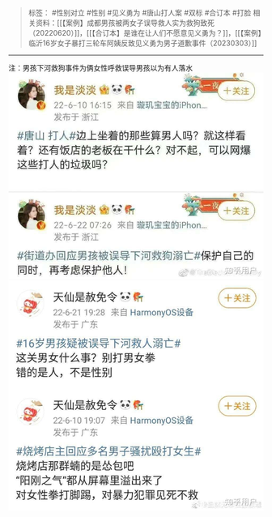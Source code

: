 > 标签： #性别对立 #性别 #见义勇为 #唐山打人案 #双标 #合订本 #打脸 
> 相关资料：[[【案例】成都男孩被两女子误导救人实为救狗致死（20220620）]]，[[【合订本】是谁在让人们不愿意见义勇为？]]，[[【案例】临沂16岁女子暴打三轮车阿姨反致见义勇为男子道歉事件（20230303）]]
***
注：男孩下河救狗事件为俩女性呼救误导男孩以为有人落水
[![1673845975446.jpeg](https://raw.githubusercontent.com/bluntvoice/mypic/main/1673845975446.jpeg)](https://raw.githubusercontent.com/bluntvoice/mypic/main/1673845975446.jpeg)
[![1673845951418.jpeg](https://raw.githubusercontent.com/bluntvoice/mypic/main/1673845951418.jpeg)](https://raw.githubusercontent.com/bluntvoice/mypic/main/1673845951418.jpeg)